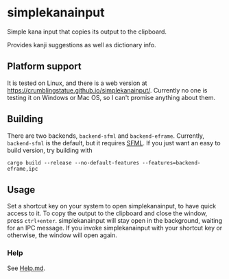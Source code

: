 # simplekanainput

Simple kana input that copies its output to the clipboard.

Provides kanji suggestions as well as dictionary info.

## Platform support

It is tested on Linux, and there is a web version at <https://crumblingstatue.github.io/simplekanainput/>.
Currently no one is testing it on Windows or Mac OS, so I can't promise anything about them.

## Building
There are two backends, `backend-sfml` and `backend-eframe`.
Currently, `backend-sfml` is the default, but it requires
[SFML](https://github.com/jeremyletang/rust-sfml?tab=readme-ov-file#requirements).
If you just want an easy to build version, try building with
```
cargo build --release --no-default-features --features=backend-eframe,ipc
```

## Usage

Set a shortcut key on your system to open simplekanainput, to have quick access to it.
To copy the output to the clipboard and close the window, press `ctrl+enter`.
simplekanainput will stay open in the background, waiting for an IPC message.
If you invoke simplekanainput with your shortcut key or otherwise, the window will open again.

### Help
See [Help.md](./Help.md).
